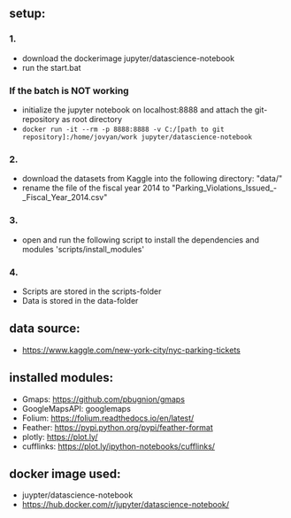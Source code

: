 ## setup:
### 1.
- download the dockerimage jupyter/datascience-notebook
- run the start.bat
### If the batch is NOT working
- initialize the jupyter notebook on localhost:8888 and attach the git-repository as root directory
- `docker run -it --rm -p 8888:8888 -v C:/[path to git repository]:/home/jovyan/work jupyter/datascience-notebook`
### 2.
- download the datasets from Kaggle into the following directory: "data/"
- rename the file of the fiscal year 2014 to "Parking_Violations_Issued_-_Fiscal_Year_2014.csv"
### 3.
- open and run the following script to install the dependencies and modules 'scripts/install_modules'
### 4.
- Scripts are stored in the scripts-folder
- Data is stored in the data-folder
## data source:
- https://www.kaggle.com/new-york-city/nyc-parking-tickets
## installed modules:
- Gmaps:	https://github.com/pbugnion/gmaps
- GoogleMapsAPI: googlemaps
- Folium: https://folium.readthedocs.io/en/latest/
- Feather: https://pypi.python.org/pypi/feather-format
- plotly: https://plot.ly/
- cufflinks: https://plot.ly/ipython-notebooks/cufflinks/
## docker image used:
- juypter/datascience-notebook
- https://hub.docker.com/r/jupyter/datascience-notebook/
